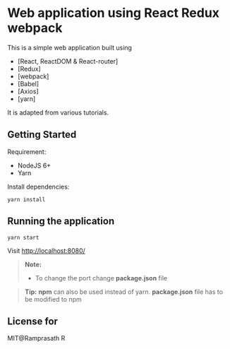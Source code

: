 # Web application using React Redux webpack

This is a simple web application built using 
- [React, ReactDOM & React-router] 
- [Redux]
- [webpack]
- [Babel]
- [Axios]
- [yarn]

It is adapted from various tutorials.

## Getting Started

Requirement:

- NodeJS 6+
- Yarn

Install dependencies:

```
yarn install
```

## Running the application

```
yarn start
```

Visit [http://localhost:8080/](http://localhost:8080/)

> **Note:**
> - To change the port change <i class="icon-file"></i> **package.json** file

> **Tip:** **npm** can also be used instead of yarn.  **package.json** file has to be modified to npm

## License for

MIT@Ramprasath R

